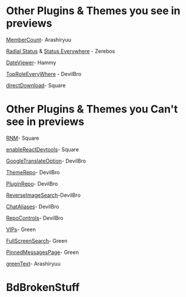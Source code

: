 
# Other Plugins & Themes you see in previews
[MemberCount](https://github.com/Arashiryuu/crap/tree/master/ToastIntegrated/MemberCount)- Arashiryuu

[Radial Status](https://github.com/rauenzi/BetterDiscordAddons/tree/master/Themes/RadialStatus) & [Status Everywhere](https://github.com/rauenzi/BetterDiscordAddons/tree/master/Plugins/StatusEverywhere) - Zerebos

[DateViewer](https://github.com/hammy1/BDStuff/blob/master/Plugins/dateViewer/dateViewer.plugin.js)- Hammy

[TopRoleEveryWhere](https://github.com/mwittrien/BetterDiscordAddons/tree/master/Plugins/TopRoleEverywhere) - DevilBro

[directDownload](https://inve1951.github.io/BetterDiscordStuff/?tag=DD)- Square
# Other Plugins & Themes you Can't see in previews
[RNM](https://github.com/Inve1951/BetterDiscordStuff/blob/master/plugins/restartNoMore.plugin.js)- Square

[enableReactDevtools](https://github.com/Inve1951/BetterDiscordStuff/blob/master/plugins/enableReactDevtools.plugin.js)- Square

[GoogleTranslateOption](https://github.com/mwittrien/BetterDiscordAddons/blob/master/Plugins/GoogleTranslateOption/GoogleTranslateOption.plugin.js)- DevilBro

[ThemeRepo](https://github.com/mwittrien/BetterDiscordAddons/blob/master/Plugins/ThemeRepo/ThemeRepo.plugin.js)- DevilBro

[PluginRepo](https://github.com/mwittrien/BetterDiscordAddons/blob/master/Plugins/PluginRepo/PluginRepo.plugin.js)- DevilBro

[ReverseImageSearch](https://github.com/mwittrien/BetterDiscordAddons/blob/master/Plugins/ReverseImageSearch/ReverseImageSearch.plugin.js)-DevilBro

[ChatAliases](https://github.com/mwittrien/BetterDiscordAddons/blob/master/Plugins/ChatAliases/ChatAliases.plugin.js)- DevilBro

[RepoControls](https://github.com/mwittrien/BetterDiscordAddons/blob/master/Plugins/RepoControls/RepoControls.plugin.js)- DevilBro

[VIPs](https://github.com/Curtis-D/VIPs/blob/master/VIPs.plugin.js)- Green

[FullScreenSearch](https://github.com/Curtis-D/FullScreenSearch/blob/master/FullScreenSearch.plugin.js)- Green

[PinnedMessagesPage](https://github.com/Curtis-D/PinnedMessagesPlugin/blob/master/PinnedMessagesPage.plugin.js)- Green

[greenText](https://github.com/Arashiryuu/crap/blob/master/greenText.plugin.js)- Arashiryuu
# BdBrokenStuff
